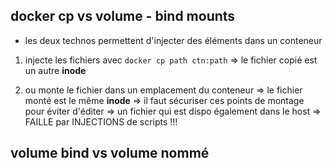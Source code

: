 ## docker cp vs volume - bind mounts

* les deux technos permettent d'injecter des éléments dans un conteneur

1. injecte les fichiers avec `docker cp path ctn:path`
   => le fichier copié est un autre **inode**

2. ou monte le fichier dans un emplacement du conteneur
   => le fichier monté est le même **inode**
   => il faut sécuriser ces points de montage pour éviter d'éditer
   => un fichier qui est dispo également dans le host 
   => FAILLE par INJECTIONS de scripts !!!

## volume bind vs volume nommé